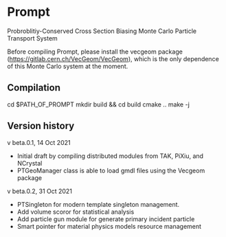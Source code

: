 # Prompt
Probroblitiy-Conserved Cross Section Biasing Monte Carlo Particle Transport System

Before compiling Prompt, please install the vecgeom package (https://gitlab.cern.ch/VecGeom/VecGeom), which is the only dependence of this Monte Carlo system at the moment. 

Compilation
-----------------------
cd $PATH_OF_PROMPT
mkdir build && cd build
cmake ..
make -j


Version history
----------------------
v beta.0.1, 14 Oct 2021
- Initial draft by compiling distributed modules from TAK, PiXiu, and NCrystal
- PTGeoManager class is able to load gmdl files using the Vecgeom package

v beta.0.2, 31 Oct 2021
- PTSingleton for modern template singleton management. 
- Add volume scoror for statistical analysis   
- Add particle gun module for generate primary incident particle
- Smart pointer for material physics models resource management
